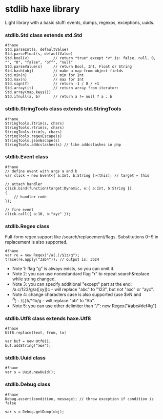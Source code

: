 # stdlib haxe library #

Light library with a basic stuff: events, dumps, regexps, exceptions, uuids.

### stdlib.Std class extends std.Std ###
```
#!haxe
Std.parseInt(s, defaultValue)
Std.parseFloat(s, defaultValue)
Std.bool(v)           // return *true* except *v* is: false, null, 0, "", "0", "false", "off", "null"
Std.parseValue(s)     // return Bool, Int, Float or String
Std.hash(obj)         // make a map from object fields
Std.min(n)            // min for Int
Std.max(n)            // max for Int
Std.sign(f)           // return -1 / 0 / +1
Std.array(it)         // return array from iterator: Std.array(map.keys())
Std.ifnull(a, b)      // return a != null ? a : b
```

### stdlib.StringTools class extends std.StringTools ###
```
#!haxe
StringTools.ltrim(s, chars)
StringTools.rtrim(s, chars)
StringTools.trim(s, chars)
StringTools.regexEscape(s)
StringTools.jsonEscape(s)
StringTools.addcslashes(s) // like addcslashes in php
```

### stdlib.Event class ###
```
#!haxe
// define event with args a and b
var click = new Event<{ a:Int, b:String }>(this); // target = this

// attach handler
click.bind(function(target:Dynamic, e:{ a:Int, b:String })
{
    // handler code
});

// fire event
click.call({ a:10, b:"xyz" });
```

### stdlib.Regex class ###
Full-form regex support like /search/replacement/flags. Substitutions $0-$9 in replacement is also supported.
```
#!haxe
var re = new Regex("/a(.)/$1z/g");
trace(re.apply("3ab4")); // output is: 3bz4
```
 * Note 1: flag "g" is always exists, so you can omit it.
 * Note 2: you can use nonestandard flag "r" to repeat search&replace while string changed.
 * Note 3: you can specify additional "except" part at the end: /a.c/123/g/a([xy])c - will replace "abc" to "123", but not "axc" or "ayc".
 * Note 4: change characters case is also supported (use $vN and $^N): /(.)b/$^1b/g - will replace "ab" to "Ab".
 * Note 5: you can use other delimiter than "/": new Regex("#abc#def#g")

### stdlib.Utf8 class extends haxe.Utf8 ###
```
#!haxe
Utf8.replace(text, from, to)

var buf = new Utf8();
buf.addString("эюя");
```

### stdlib.Uuid class ###
```
#!haxe
var s = Uuid.newUuid();
```

### stdlib.Debug class ###
```
#!haxe
Debug.assert(condition, message); // throw exception if condition is false

var s = Debug.getDump(obj);
```